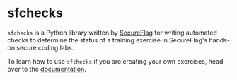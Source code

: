 # sfchecks

`sfchecks` is a Python library written by [SecureFlag](https://www.secureflag.com/) for writing automated checks to determine the status of a training exercise in SecureFlag's hands-on secure coding labs.

To learn how to use `sfchecks` if you are creating your own exercises, head over to the [documentation](https://secureflag.gitlab.io/sf-tool-sfchecks/sfchecks.html).
